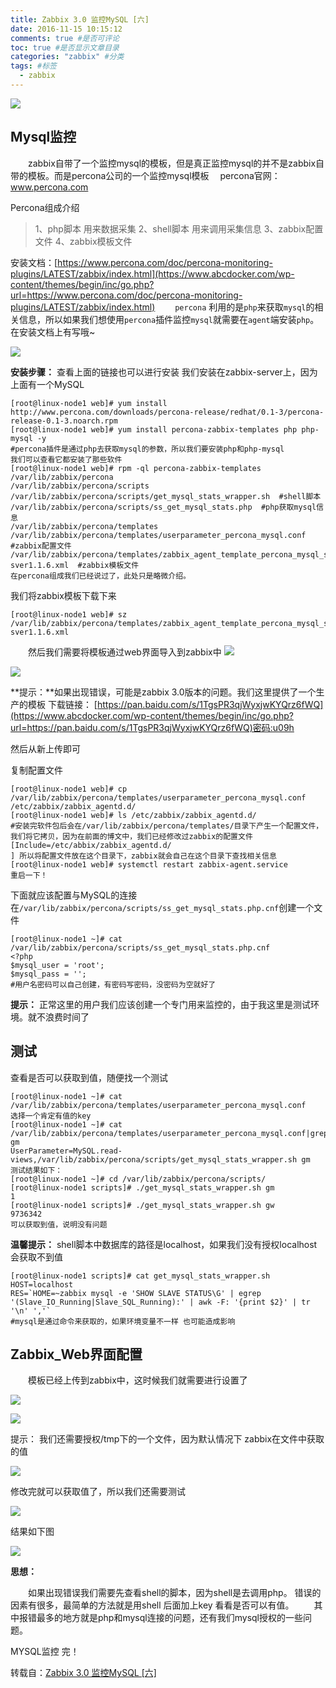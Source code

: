 ```yaml
---
title: Zabbix 3.0 监控MySQL [六]
date: 2016-11-15 10:15:12
comments: true #是否可评论 
toc: true #是否显示文章目录
categories: "zabbix" #分类 
tags: #标签 
  - zabbix
---
```


![](https://i.imgur.com/8NOSdbF.png)

<!--more-->

## Mysql监控 
　　zabbix自带了一个监控mysql的模板，但是真正监控mysql的并不是zabbix自带的模板。而是percona公司的一个监控mysql模板 
　percona官网： www.percona.com

Percona组成介绍

> 1、php脚本    用来数据采集
> 2、shell脚本  用来调用采集信息
> 3、zabbix配置文件
> 4、zabbix模板文件

安装文档：[https://www.percona.com/doc/percona-monitoring-plugins/LATEST/zabbix/index.html](https://www.abcdocker.com/wp-content/themes/begin/inc/go.php?url=https://www.percona.com/doc/percona-monitoring-plugins/LATEST/zabbix/index.html) 
　　`percona` 利用的是`php`来获取`mysql`的相关信息，所以如果我们想使用`percona`插件监控`mysql`就需要在`agent`端安装`php`。在安装文档上有写哦~ 

![](https://i.imgur.com/LPN3zoa.png)

**安装步骤：** 查看上面的链接也可以进行安装 
我们安装在zabbix-server上，因为上面有一个MySQL

    [root@linux-node1 web]# yum install http://www.percona.com/downloads/percona-release/redhat/0.1-3/percona-release-0.1-3.noarch.rpm
    [root@linux-node1 web]# yum install percona-zabbix-templates php php-mysql -y
    #percona插件是通过php去获取mysql的参数，所以我们要安装php和php-mysql
    我们可以查看它都安装了那些软件
    [root@linux-node1 web]# rpm -ql percona-zabbix-templates
    /var/lib/zabbix/percona
    /var/lib/zabbix/percona/scripts
    /var/lib/zabbix/percona/scripts/get_mysql_stats_wrapper.sh  #shell脚本
    /var/lib/zabbix/percona/scripts/ss_get_mysql_stats.php  #php获取mysql信息
    /var/lib/zabbix/percona/templates
    /var/lib/zabbix/percona/templates/userparameter_percona_mysql.conf #zabbix配置文件
    /var/lib/zabbix/percona/templates/zabbix_agent_template_percona_mysql_server_ht_2.0.9-sver1.1.6.xml  #zabbix模板文件
    在percona组成我们已经说过了，此处只是略微介绍。

我们将zabbix模板下载下来

    [root@linux-node1 web]# sz /var/lib/zabbix/percona/templates/zabbix_agent_template_percona_mysql_server_ht_2.0.9-sver1.1.6.xml

　　然后我们需要将模板通过web界面导入到zabbix中 
![](https://i.imgur.com/6igmagK.png)

![](https://i.imgur.com/pnG0we0.png)

**提示：**如果出现错误，可能是zabbix 3.0版本的问题。我们这里提供了一个生产的模板 
下载链接： [https://pan.baidu.com/s/1TgsPR3qjWyxjwKYQrz6fWQ](https://www.abcdocker.com/wp-content/themes/begin/inc/go.php?url=https://pan.baidu.com/s/1TgsPR3qjWyxjwKYQrz6fWQ)密码:u09h
 
然后从新上传即可

复制配置文件

    [root@linux-node1 web]# cp /var/lib/zabbix/percona/templates/userparameter_percona_mysql.conf /etc/zabbix/zabbix_agentd.d/
    [root@linux-node1 web]# ls /etc/zabbix/zabbix_agentd.d/
    #安装完软件包后会在/var/lib/zabbix/percona/templates/目录下产生一个配置文件，我们将它拷贝，因为在前面的博文中，我们已经修改过zabbix的配置文件[Include=/etc/abbix/zabbix_agentd.d/
    ] 所以将配置文件放在这个目录下，zabbix就会自己在这个目录下查找相关信息
    [root@linux-node1 web]# systemctl restart zabbix-agent.service 
    重启一下！

下面就应该配置与MySQL的连接 
在`/var/lib/zabbix/percona/scripts/ss_get_mysql_stats.php.cnf`创建一个文件

    [root@linux-node1 ~]# cat /var/lib/zabbix/percona/scripts/ss_get_mysql_stats.php.cnf
    <?php
    $mysql_user = 'root';
    $mysql_pass = '';
    #用户名密码可以自己创建，有密码写密码，没密码为空就好了

**提示：** 正常这里的用户我们应该创建一个专门用来监控的，由于我这里是测试环境。就不浪费时间了

## 测试
查看是否可以获取到值，随便找一个测试

    [root@linux-node1 ~]# cat /var/lib/zabbix/percona/templates/userparameter_percona_mysql.conf
    选择一个肯定有值的key
    [root@linux-node1 ~]# cat /var/lib/zabbix/percona/templates/userparameter_percona_mysql.conf|grep gm
    UserParameter=MySQL.read-views,/var/lib/zabbix/percona/scripts/get_mysql_stats_wrapper.sh gm
    测试结果如下：
    [root@linux-node1 ~]# cd /var/lib/zabbix/percona/scripts/
    [root@linux-node1 scripts]# ./get_mysql_stats_wrapper.sh gm
    1
    [root@linux-node1 scripts]# ./get_mysql_stats_wrapper.sh gw
    9736342
    可以获取到值，说明没有问题

**温馨提示：** shell脚本中数据库的路径是localhost，如果我们没有授权localhost会获取不到值

    [root@linux-node1 scripts]# cat get_mysql_stats_wrapper.sh 
    HOST=localhost
    RES=`HOME=~zabbix mysql -e 'SHOW SLAVE STATUS\G' | egrep '(Slave_IO_Running|Slave_SQL_Running):' | awk -F: '{print $2}' | tr '\n' ','`
    #mysql是通过命令来获取的，如果环境变量不一样 也可能造成影响

## Zabbix_Web界面配置 
　　模板已经上传到zabbix中，这时候我们就需要进行设置了 

![](https://i.imgur.com/YkTEoRR.png)

![](https://i.imgur.com/izXjfge.png)

提示： 我们还需要授权/tmp下的一个文件，因为默认情况下 zabbix在文件中获取的值 

![](https://i.imgur.com/7qE8wqx.png)

修改完就可以获取值了，所以我们还需要测试 

![](https://i.imgur.com/h11vUxM.png)

结果如下图 

![](https://i.imgur.com/9ShsBbD.png)

**思想：** 

　　如果出现错误我们需要先查看shell的脚本，因为shell是去调用php。 错误的因素有很多，最简单的方法就是用shell 后面加上key 看看是否可以有值。 
　　其中报错最多的地方就是php和mysql连接的问题，还有我们mysql授权的一些问题。

MYSQL监控 完！

转载自：[Zabbix 3.0 监控MySQL [六]](https://www.abcdocker.com/abcdocker/1498)